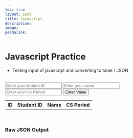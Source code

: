 ```yaml
---
toc: true
layout: post
title: Javascript 
description: 
image: 
permalink: 
---
```


# Javascript Practice
- Testing input of javascript and converting to table / JSON

<br>

<input id="termvalue1" type="text" placeholder="Enter your student ID">
<input id="termvalue2" type="text" placeholder="Enter your name">
<input id="termvalue3" type="text" placeholder="Enter your CS Period">
<button id="enterterm" type="submit" onclick="enterterm()">Enter Value</button>

<table id="mainTable">
    <tr>
        <th> ID </th>
        <th> Student ID </th>
        <th> Name </th>
        <th> CS Period </th>
    </tr>


</table>

<br>

### Raw JSON Output

<div id="rawJSON"></div>


<script>

    // Get each box for the dictionary
    var iBox = document.getElementById("termvalue1");
    var jBox = document.getElementById("termvalue2");
    var kBox = document.getElementById("termvalue3");
    var mainTable = document.getElementById("mainTable");
    var rawTable = document.getElementById("rawJSON");

    // Add enter key event listeners
    iBox.addEventListener('keyup', function(event) {

        if (event.keyCode === 13) {
            event.preventDefault();
            document.getElementById("enterterm").click();
        }
    });
    jBox.addEventListener('keyup', function(event) {

        if (event.keyCode === 13) {
            event.preventDefault();
            document.getElementById("enterterm").click();
        }
    });
    kBox.addEventListener('keyup', function(event) {

        if (event.keyCode === 13) {
            event.preventDefault();
            document.getElementById("enterterm").click();
        }
    });


    var counter = 0
    
    var iBody = []

    var list = "";

    function enterterm() {
            // Set values the first time an input happens
            var tempBody = {student id: counter, name: iBox.value, CS period: jBox.value};
            counter++;
            iBody.push(tempBody);
            appendTable(tempBody);
            jsonval = JSON.stringify(iBody);
            rawTable.innerHTML = jsonval;
        }

    function appendTable(row) {
        var trdiv = document.createElement("tr");
        var td1 = document.createElement("td"); td1.innerHTML = row["Student ID"]; trdiv.appendChild(td1);
        var td2 = document.createElement("td"); td2.innerHTML = row["Name"]; trdiv.appendChild(td2);
        var td3 = document.createElement("td"); td3.innerHTML = row["CS Period"]; trdiv.appendChild(td3);

        mainTable.appendChild(trdiv);
    }

</script>
